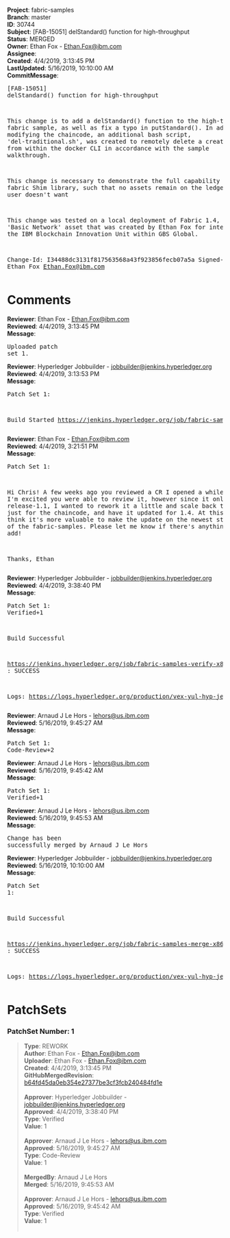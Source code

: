 <strong>Project</strong>: fabric-samples<br><strong>Branch</strong>: master<br><strong>ID</strong>: 30744<br><strong>Subject</strong>: [FAB-15051] delStandard() function for high-throughput<br><strong>Status</strong>: MERGED<br><strong>Owner</strong>: Ethan Fox - Ethan.Fox@ibm.com<br><strong>Assignee</strong>:<br><strong>Created</strong>: 4/4/2019, 3:13:45 PM<br><strong>LastUpdated</strong>: 5/16/2019, 10:10:00 AM<br><strong>CommitMessage</strong>:<br><pre>[FAB-15051] delStandard() function for high-throughput

This change is to add a delStandard() function to the
high-throughput fabric sample, as well as fix a typo
in putStandard(). In addition to modifying the
chaincode, an additional bash script,
'del-traditional.sh', was created to remotely delete
a created asset from within the docker CLI in
accordance with the sample walkthrough.

This change is necessary to demonstrate the full
capability of the fabric Shim library, such that no
assets remain on the ledger that the user doesn't want

This change was tested on a local deployment of
Fabric 1.4, using the 'Basic Network' asset that
was created by Ethan Fox for internal use by the
IBM Blockchain Innovation Unit within GBS Global.

Change-Id: I34488dc3131f817563568a43f923856fecb07a5a
Signed-off-by: Ethan Fox <Ethan.Fox@ibm.com>
</pre><h1>Comments</h1><strong>Reviewer</strong>: Ethan Fox - Ethan.Fox@ibm.com<br><strong>Reviewed</strong>: 4/4/2019, 3:13:45 PM<br><strong>Message</strong>: <pre>Uploaded patch set 1.</pre><strong>Reviewer</strong>: Hyperledger Jobbuilder - jobbuilder@jenkins.hyperledger.org<br><strong>Reviewed</strong>: 4/4/2019, 3:13:53 PM<br><strong>Message</strong>: <pre>Patch Set 1:

Build Started https://jenkins.hyperledger.org/job/fabric-samples-verify-x86_64/182/</pre><strong>Reviewer</strong>: Ethan Fox - Ethan.Fox@ibm.com<br><strong>Reviewed</strong>: 4/4/2019, 3:21:51 PM<br><strong>Message</strong>: <pre>Patch Set 1:

Hi Chris! A few weeks ago you reviewed a CR I opened a while back (https://gerrit.hyperledger.org/r/c/25227/) I'm excited you were able to review it, however since it only relates to release-1.1, I wanted to rework it a little and scale back the change just for the chaincode, and have it updated for 1.4.  At this point I think it's more valuable to make the update on the newest stable version of the fabric-samples.  Please let me know if there's anything else I can add!

Thanks,
Ethan</pre><strong>Reviewer</strong>: Hyperledger Jobbuilder - jobbuilder@jenkins.hyperledger.org<br><strong>Reviewed</strong>: 4/4/2019, 3:38:40 PM<br><strong>Message</strong>: <pre>Patch Set 1: Verified+1

Build Successful 

https://jenkins.hyperledger.org/job/fabric-samples-verify-x86_64/182/ : SUCCESS

Logs: https://logs.hyperledger.org/production/vex-yul-hyp-jenkins-3/fabric-samples-verify-x86_64/182</pre><strong>Reviewer</strong>: Arnaud J Le Hors - lehors@us.ibm.com<br><strong>Reviewed</strong>: 5/16/2019, 9:45:27 AM<br><strong>Message</strong>: <pre>Patch Set 1: Code-Review+2</pre><strong>Reviewer</strong>: Arnaud J Le Hors - lehors@us.ibm.com<br><strong>Reviewed</strong>: 5/16/2019, 9:45:42 AM<br><strong>Message</strong>: <pre>Patch Set 1: Verified+1</pre><strong>Reviewer</strong>: Arnaud J Le Hors - lehors@us.ibm.com<br><strong>Reviewed</strong>: 5/16/2019, 9:45:53 AM<br><strong>Message</strong>: <pre>Change has been successfully merged by Arnaud J Le Hors</pre><strong>Reviewer</strong>: Hyperledger Jobbuilder - jobbuilder@jenkins.hyperledger.org<br><strong>Reviewed</strong>: 5/16/2019, 10:10:00 AM<br><strong>Message</strong>: <pre>Patch Set 1:

Build Successful 

https://jenkins.hyperledger.org/job/fabric-samples-merge-x86_64/56/ : SUCCESS

Logs: https://logs.hyperledger.org/production/vex-yul-hyp-jenkins-3/fabric-samples-merge-x86_64/56</pre><h1>PatchSets</h1><h3>PatchSet Number: 1</h3><blockquote><strong>Type</strong>: REWORK<br><strong>Author</strong>: Ethan Fox - Ethan.Fox@ibm.com<br><strong>Uploader</strong>: Ethan Fox - Ethan.Fox@ibm.com<br><strong>Created</strong>: 4/4/2019, 3:13:45 PM<br><strong>GitHubMergedRevision</strong>: [b64fd45da0eb354e27377be3cf3fcb240484fd1e](https://github.com/hyperledger/fabric-samples/commit/b64fd45da0eb354e27377be3cf3fcb240484fd1e)<br><br><strong>Approver</strong>: Hyperledger Jobbuilder - jobbuilder@jenkins.hyperledger.org<br><strong>Approved</strong>: 4/4/2019, 3:38:40 PM<br><strong>Type</strong>: Verified<br><strong>Value</strong>: 1<br><br><strong>Approver</strong>: Arnaud J Le Hors - lehors@us.ibm.com<br><strong>Approved</strong>: 5/16/2019, 9:45:27 AM<br><strong>Type</strong>: Code-Review<br><strong>Value</strong>: 1<br><br><strong>MergedBy</strong>: Arnaud J Le Hors<br><strong>Merged</strong>: 5/16/2019, 9:45:53 AM<br><br><strong>Approver</strong>: Arnaud J Le Hors - lehors@us.ibm.com<br><strong>Approved</strong>: 5/16/2019, 9:45:42 AM<br><strong>Type</strong>: Verified<br><strong>Value</strong>: 1<br><br></blockquote>